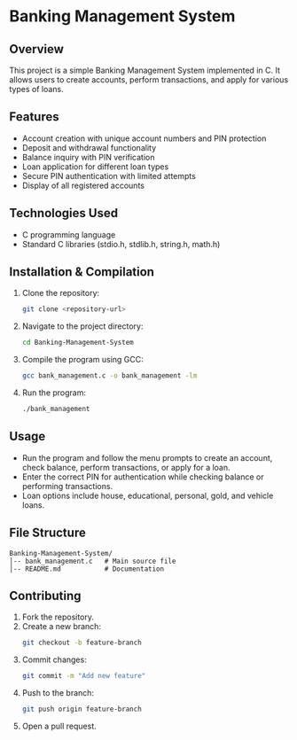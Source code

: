 # Banking Management System

## Overview
This project is a simple Banking Management System implemented in C. It allows users to create accounts, perform transactions, and apply for various types of loans.

## Features
- Account creation with unique account numbers and PIN protection
- Deposit and withdrawal functionality
- Balance inquiry with PIN verification
- Loan application for different loan types
- Secure PIN authentication with limited attempts
- Display of all registered accounts

## Technologies Used
- C programming language
- Standard C libraries (stdio.h, stdlib.h, string.h, math.h)

## Installation & Compilation
1. Clone the repository:
   ```sh
   git clone <repository-url>
   ```
2. Navigate to the project directory:
   ```sh
   cd Banking-Management-System
   ```
3. Compile the program using GCC:
   ```sh
   gcc bank_management.c -o bank_management -lm
   ```
4. Run the program:
   ```sh
   ./bank_management
   ```

## Usage
- Run the program and follow the menu prompts to create an account, check balance, perform transactions, or apply for a loan.
- Enter the correct PIN for authentication while checking balance or performing transactions.
- Loan options include house, educational, personal, gold, and vehicle loans.

## File Structure
```
Banking-Management-System/
│-- bank_management.c   # Main source file
│-- README.md           # Documentation
```

## Contributing
1. Fork the repository.
2. Create a new branch:
   ```sh
   git checkout -b feature-branch
   ```
3. Commit changes:
   ```sh
   git commit -m "Add new feature"
   ```
4. Push to the branch:
   ```sh
   git push origin feature-branch
   ```
5. Open a pull request.


